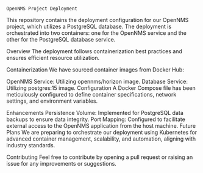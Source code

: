                                                                                                    OpenNMS Project Deployment

This repository contains the deployment configuration for our OpenNMS project, which utilizes a PostgreSQL database. The deployment is orchestrated into two containers: one for the OpenNMS service and the other for the PostgreSQL database service.

Overview
The deployment follows containerization best practices and ensures efficient resource utilization.

Containerization
We have sourced container images from Docker Hub:

OpenNMS Service: Utilizing opennms/horizon image.
Database Service: Utilizing postgres:15 image.
Configuration
A Docker Compose file has been meticulously configured to define container specifications, network settings, and environment variables.

Enhancements
Persistence Volume: Implemented for PostgreSQL data backups to ensure data integrity.
Port Mapping: Configured to facilitate external access to the OpenNMS application from the host machine.
Future Plans
We are preparing to orchestrate our deployment using Kubernetes for advanced container management, scalability, and automation, aligning with industry standards.

Contributing
Feel free to contribute by opening a pull request or raising an issue for any improvements or suggestions.
